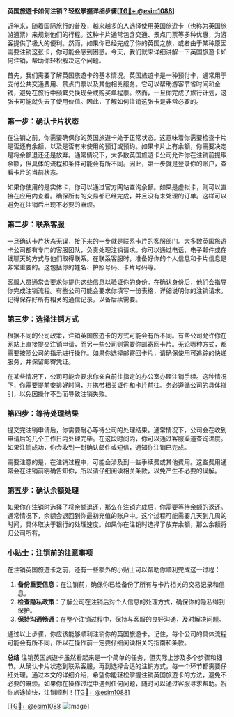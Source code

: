 **英国旅遊卡如何注销？轻松掌握详细步骤[[TG💪+ @esim1088](https://t.me/s/esim1088)]**

近年来，随着国际旅行的普及，越来越多的人选择使用英国旅遊卡（也称为英国旅游通票）来规划他们的行程。这种卡片通常包含交通、景点门票等多种优惠，为游客提供了极大的便利。然而，如果你已经完成了你的英国之旅，或者由于某种原因需要注销这张卡，你可能会感到困惑。今天，我们就来详细讲解一下英国旅遊卡如何注销，帮助你轻松解决这个问题。

首先，我们需要了解英国旅遊卡的基本情况。英国旅遊卡是一种预付卡，通常用于支付公共交通费用、景点门票以及其他相关服务。它可以帮助游客节省时间和金钱，避免在旅行中频繁兑换现金或购买单程票。然而，一旦你完成了旅行计划，这张卡可能就失去了使用价值。因此，了解如何注销这张卡是非常必要的。

### **第一步：确认卡片状态**
在注销之前，你需要确保你的英国旅遊卡处于正常状态。这意味着你需要检查卡片是否还有余额，以及是否有未使用的预订或预约。如果卡片上有余额，你需要决定是将余额退还还是放弃。通常情况下，大多数英国旅遊卡公司允许你在注销前提取余额，但具体的流程和条件可能会有所不同。因此，第一步就是登录你的账户，查看卡片的当前状态。

如果你使用的是实体卡，你可以通过官方网站查询余额。如果是虚拟卡，则可以直接在应用内查看。确保所有的交易都已经完成，并且没有未处理的订单。这样可以避免在注销后出现不必要的麻烦。

### **第二步：联系客服**
一旦确认卡片状态无误，接下来的一步就是联系卡片的客服部门。大多数英国旅遊卡公司都有专门的客服团队，负责处理注销请求。你可以通过电话、电子邮件或在线聊天的方式与他们取得联系。在联系客服时，准备好你的个人信息和卡片信息是非常重要的。这包括你的姓名、护照号码、卡片号码等。

客服人员通常会要求你提供这些信息以验证你的身份。在确认身份后，他们会指导你完成注销流程。有些公司可能会要求你填写一份表格，详细说明你的注销请求。记得保存好所有相关的通信记录，以备后续需要。

### **第三步：选择注销方式**
根据不同的公司政策，注销英国旅遊卡的方式可能会有所不同。有些公司允许你在网站上直接提交注销申请，而另一些公司则需要你邮寄回卡片。无论哪种方式，都需要按照公司的指示进行操作。如果你选择邮寄回卡片，请确保使用可追踪的快递服务，并保留邮寄凭证。

在某些情况下，公司可能会要求你亲自前往指定的办公室办理注销手续。这种情况下，你需要提前安排好时间，并携带相关证件和卡片前往。务必遵循公司的具体指引，以免因操作不当而导致注销失败。

### **第四步：等待处理结果**
提交完注销申请后，你需要耐心等待公司的处理结果。通常情况下，公司会在收到申请后的几个工作日内处理完毕。在这段时间内，你可以通过客服渠道查询进度。如果注销成功，你会收到一封确认邮件或短信，通知你注销已完成。

需要注意的是，在注销过程中，可能会涉及到一些手续费或其他费用。这些费用通常会在注销前明确告知你，所以请仔细阅读相关条款，以免产生不必要的误解。

### **第五步：确认余额处理**
如果你在注销时选择了将余额退还，那么在注销完成后，你需要等待余额的返还。通常情况下，余额会退回到你最初充值的账户中。这个过程可能需要几天到几周的时间，具体取决于银行的处理速度。如果你在注销时选择了放弃余额，那么余额将归公司所有。

### **小贴士：注销前的注意事项**
在注销英国旅遊卡之前，还有一些额外的小贴士可以帮助你顺利完成这一过程：

1. **备份重要信息**：在注销前，确保你已经备份了所有与卡片相关的交易记录和信息。
2. **检查隐私政策**：了解公司在注销后对个人信息的处理方式，确保你的隐私得到保护。
3. **保持沟通畅通**：在整个注销过程中，保持与客服的良好沟通，及时解决问题。

通过以上步骤，你应该能够顺利注销你的英国旅遊卡。记住，每个公司的具体流程可能会有所不同，所以在操作前一定要仔细阅读相关的指南和条款。

**总结**
注销英国旅遊卡虽然看起来是一个简单的任务，但实际上涉及多个步骤和细节。从确认卡片状态到联系客服，再到选择合适的注销方式，每一个环节都需要仔细处理。通过本文的详细介绍，希望你能轻松掌握注销英国旅遊卡的方法，避免不必要的麻烦。如果你在操作过程中遇到任何问题，随时可以通过客服寻求帮助。祝你旅途愉快，注销顺利！[[TG💪+ @esim1088](https://t.me/s/esim1088)]

[[TG💪+ @esim1088](https://t.me/s/esim1088) ![Image](https://i.postimg.cc/4NQfJmqS/Snipaste-2025-05-13-00-14-12.png)]
